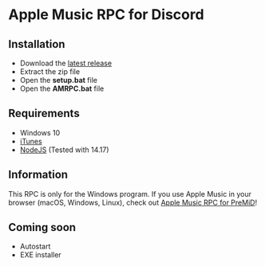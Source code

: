 # Apple Music RPC for Discord

## Installation
* Download the [latest release](https://github.com/N0chteil/Apple-Music-RPC/releases/latest)
* Extract the zip file
* Open the **setup.bat** file
* Open the **AMRPC.bat** file

## Requirements
* Windows 10
* [iTunes](https://www.microsoft.com/p/itunes/9pb2mz1zmb1s?rtc=1&activetab=pivot:overviewtab)
* [NodeJS](https://nodejs.org/en/) (Tested with 14.17)

## Information
This RPC is only for the Windows program. If you use Apple Music in your browser (macOS, Windows, Linux), check out [Apple Music RPC for PreMiD](https://premid.app/store/presences/Apple%20Music)!

## Coming soon
* Autostart
* EXE installer
